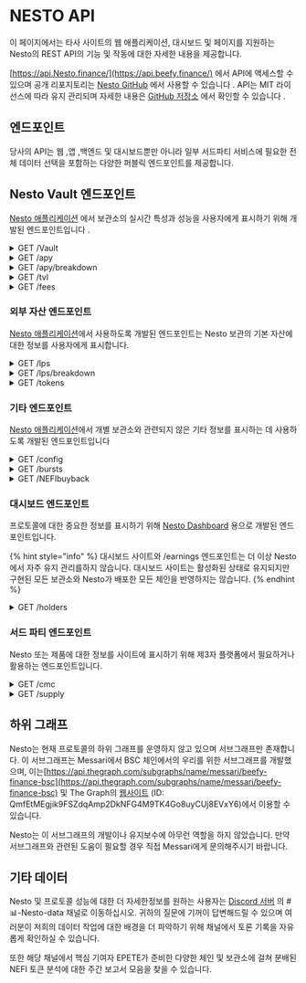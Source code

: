 # NESTO API

이 페이지에서는 타사 사이트의 웹 애플리케이션, 대시보드 및 페이지를 지원하는 Nesto의 REST API의 기능 및 작동에 대한 자세한 내용을 제공합니다.

[https://api.Nesto.finance/](https://api.beefy.finance/) 에서 API에 액세스할 수 있으며 공개 리포지토리는 [Nesto GitHub](https://github.com/beefyfinance/beefy-api) 에서 사용할 수 있습니다 . API는 MIT 라이선스에 따라 유지 관리되며 자세한 내용은 [GitHub 저장소](https://github.com/beefyfinance/beefy-api/blob/master/LICENSE) 에서 확인할 수 있습니다 .

## 엔드포인트

당사의 API는 웹 ,앱 ,백엔드 및 대시보드뿐만 아니라 일부 서드파티 서비스에 필요한 전체 데이터 선택을 포함하는 다양한 퍼블릭 엔드포인트를 제공합니다.

## Nesto Vault 엔드포인트

[Nesto 애플리케이션](https://app.beefy.finance/) 에서 보관소의 실시간 특성과 성능을 사용자에게 표시하기 위해 개발된 엔드포인트입니다 .

<details>

<summary>GET /Vault</summary>

다음은 각 Nesto 보관소에 대한 실시간 정보입니다. 이 정보에는 해당 보관소의 이름/ID, 체인, 토큰, 기초 자산, 관련 계약 및 현재 상태를 나타내는 필드가 포함됩니다. 또한 "위험" 필드에는 보관소의 안전 점수를 계산하는 데 사용되는 위험 요인 매트릭스에서 가져온 보관소의 특징이 나열됩니다.

```
// Sample response for the /vaults endpoint (e.g. Polygon aTriCrypto3 vault)

{
  "id": "curve-poly-atricrypto3",
  "name": "aTriCrypto3",
  "token": "crvUSDBTCETH3",
  "tokenAddress": "0xdAD97F7713Ae9437fa9249920eC8507e5FbB23d3",
  "tokenDecimals": 18,
  "tokenProviderId": "curve",
  "earnedToken": "mooCurveATriCrypto3",
  "earnedTokenAddress": "0x5A0801BAd20B6c62d86C566ca90688A6b9ea1d3f",
  "earnContractAddress": "0x5A0801BAd20B6c62d86C566ca90688A6b9ea1d3f",
  "oracle": "lps",
  "oracleId": "curve-poly-atricrypto3",
  "status": "active",
  "platformId": "curve",
  "assets": [
    "DAI",
    "USDC",
    "USDT",
    "WBTC",
    "ETH"
  ],
  "strategyTypeId": "multi-lp",
  "risks": [
    "COMPLEXITY_LOW",
    "BATTLE_TESTED",
    "IL_LOW",
    "MCAP_LARGE",
    "PLATFORM_ESTABLISHED",
    "AUDIT",
    "CONTRACTS_VERIFIED",
    "OVER_COLLAT_ALGO_STABLECOIN"
  ],
  "addLiquidityUrl": "https://polygon.curve.fi/atricrypto3/deposit",
  "network": "polygon",
  "createdAt": 1652662923,
  "chain": "polygon",
  "strategy": "0x41D7529b4C9245a50ca6A169d39719DFF117f6CA",
  "lastHarvest": 1664612723,
  "pricePerFullShare": "1178961451902175914"
},
```

**필드 참고 사항**

* **id** - 각 보관소에 할당된 고유한 식별 문자열로, 동일한 보관소의 별도 버전을 포함합니다.

<!---->

* **tokenAddress** - 주요 예금 자산에 대한 계약 주소로, 일반적으로 LP 토큰입니다.

<!---->

* **earnedTokenAddress** - 보관소에서 사용하는 전략에 의해 획득되는 토큰의 계약입니다. 대부분의 Beefy 보관소에서는 전략이 자동 복리인 경우에는 보관소 계약과 동일합니다. 수익 풀 보관소(자동 복리가 아닌 경우)의 경우, 이것은 보관소와 관련된 체인 또는 프로토콜의 원래 토큰입니다.

<!---->

* **earnContractAddress** - 예금 및 인출을 처리하고 사용자에게 mooVault 토큰을 발급하는 Beefy 보관소 계약의 주소입니다.

<!---->

* **status** - 보관소가 활성 상태인지("active") 또는 폐지된 상태인지("eol")를 나타냅니다.

<!---->

* **assets** - 해당 보관소의 스택에 있는 기초 자산(일반적으로 보관소가 구축된 LP에 포함된 자산)입니다.

<!---->

* **strategyTypeID** - 보관소에서 사용되는 전략의 유형을 나타냅니다(예: "단일" 자산, "lp", "다중 LP" 등).

<!---->

* **risks** - 보관소의 적용 가능한 기능 목록으로, 보관소의 안전 점수를 계산하는 데 사용되는 요소 매트릭스에서 가져온 내용입니다.

<!---->

* **network** - 보관소가 속한 관련 블록체인입니다.

<!---->

* **createdAt** - 보관소가 생성된 관련 블록체인의 블록입니다.

<!---->

* **strategy** - 보관소에서 현재 사용 중인 전략 계약의 주소입니다.

<!---->

* **lastHarvest** - 보관소가 마지막으로 수확된 관련 블록체인의 블록으로, 전략에서 수익을 수집한 위치(자동 복리인 경우 해당)입니다.

<!---->

* **pricePerFullShare** - 보관소의 총 발행 주식의 각 전체 주당 현재 평균 가격(예금 자산으로 표시됨, 예: 기초 LP 토큰)으로, 보관소의 수명 동안 투자된 총 가치를 발행된 보관소 주식 수로 나눈 값입니다.

</details>

<details>

<summary>GET /apy</summary>

각 Nesto 보관소의 현재 및 실시간 연간 수익률을 제공합니다.

```
// Sample response for the /apy endpoint

{
  ...
  "balancer-usdc-link-eth-bal-aave": 0.03705509745347668,
  "balancer-matic-usdc-eth-bal": 0.052770609595836904,
  "baby-wbnb-busd": 0.1612595689122669,
  "baby-usdc-wbnb": 0.16031283171896837,
  "balancer-vst-dai-usdt-usdc": 0.029489187277781825,
  "balancer-bal-eth": 0.024578537703132453,
  "curve-matic-stmatic": 0.08866966650936048,
  "sushi-poly-weth-sx": 0.7135292677781775,
  "sushi-poly-bct-klima": 0.0007036903322936716,
}
```

**필드 참조 사항**

* **Vault APY** - 보관소 APY - 각 필드는 보관소의 고유한 ID 문자열을 반영하며, 실시간 APY를 소수로 나타내는 값을 반환합니다. 예를 들어, "0.037"은 3.7% APY를 나타냅니다.

</details>

<details>

<summary>GET /apy/breakdown</summary>

각 Nesto 보관소의 수익률에 관련된 더 자세한 정보를 제공합니다. 이 정보는 연이율(APR), 복리 속도, 적용 가능한 수수료 등과 같은 요소를 기반으로 예상 APY를 평가하는 데 필요합니다.

```
// Sample response from the /apy/breakdown endpoint (e.g. Polygon Cometh UST-ETH LP)

{
  "bifi-maxi": {
    "totalApy": 0.07598675804818633
  },
  "cometh-must-eth": {
    "vaultApr": 1.186973388240745,
    "compoundingsPerYear": 2190,
    "beefyPerformanceFee": 0.045,
    "vaultApy": 2.1057844292858614,
    "lpFee": 0.005,
    "tradingApr": 0.22324214039526927,
    "totalApy": 2.8825691266420788
  }
}
```

**필드 참조 사항**

* **vaultApr** - 보관소의 연간 수익률로, 보관소의 예상 연간 보상을 $USD로 환산한 값으로, 보관소에 투자된 총 금액으로 나눈 것입니다.

<!---->

* **compoundingsPerYear** - 연간 복리 이벤트("수확" 호출)의 현재 예상 횟수입니다.

<!---->

* **beefyPerformanceFee** - 계산에 포함된 고정 Beefy 성과 수수료입니다.

<!---->

* **vaultApy** - 보관소의 연간 수익률(APY)은 위에서 설명한 vaultApr을 compoundingsPerYear 숫자를 사용하여 복리하고, NestoPerformanceFee를 고려해 조정하여 계산됩니다.

<!---->

* **lpFee** - 각 거래에 부과되는 유동성 제공자(LP) 수수료입니다.

<!---->

* **tradingApr** - 복리 효과를 적용하거나 고려하지 않고 거래 수수료로부터 받는 연간 이자입니다.

<!---->

* **totalApy** - 알려진 총 APY로, totalApy = (1 + vaultApy) \* (1 + tradingApr) - 1로 계산됩니다.

</details>

<details>

<summary>GET /tvl</summary>

각 Nesto 보관소의 현재 및 실시간 총 잠긴 가치를 제공합니다. 이 값은 해당 보관소가 현재 보유한 모든 자산의 현재 시가 총액의 합으로, $USD로 표시됩니다.

```
// Sample response from the /tvl endpoint

{
    ...
    "optimism-bifi-maxi": 37679.65,
    "velodrome-wsteth-weth": 295597.74,
    "beets-lido-shuffle": 101185.39,
    "beets-yellow-submarine": 5828.15,
    "beets-its-mai-life": 178994.42,
    "velodrome-usdc-mim": 488943.72,
    "velodrome-weth-bifi": 133635.5,
    ...
}
```

</details>

<details>

<summary>GET /fees</summary>

각 Nesto 보관소의 현재 수수료 구조에 대한 상세한 내역을 제공합니다.

```
// Sample response from the /fees endpoint (e.g. Celo BIFI Maxi vault)

{
  "celo-bifi-maxi": {
    "performance": {
      "total": 0.0005,
      "strategist": 0,
      "call": 0.0005,
      "treasury": 0,
      "stakers": 0
    },
    "withdraw": 0,
    "lastUpdated": 1665603844026
  },
  ...
}
```

**필드 참조 사항**

* performance - 각 보관소의 모든 복리 이벤트("수확")에 부과되는 성과 수수료로 구성된 수수료 설정 목록입니다.
* total - 부과된 총 성과 수수료로, "performance" 목록의 다른 항목들의 합입니다.
* strategist - 보관소를 배포하는 전략가에게 지급되는 수수료로, 커뮤니티 기여를 장려하기 위한 형태로 지급됩니다.
* call - 복리를 발생시키는 수확 함수의 호출자에게 지급되는 수수료입니다.
* treasury - 프로토콜을 지원하기 위해 Beefy 자금에 지급되는 수수료입니다. stakers - BIFI 토큰의 소유자 및 스테이커에게 지급되는 수수료로, BIFI 수익 풀 보관소에 지급되거나 BIFI Maxi 보관소를 위해 BIFI 토큰을 매입하는 데 사용됩니다.
* withdraw - 보관소에서 인출 시 예금 가치에 부과되는 수수료로, 보관소의 공격 및 남용으로부터 보호하기 위해 부과됩니다.
*   lastUpdated - API의 데이터가 마지막으로 업데이트된 보관소의 관련 블록입니다.

    \


</details>

### 외부 자산 엔드포인트

[Nesto 애플리케이션](https://app.beefy.finance/)에서 사용하도록 개발된 엔드포인트는 Nesto 보관의 기본 자산에 대한 정보를 사용자에게 표시합니다.

<details>

<summary>GET /lps</summary>

각 Nesto  보관소에서 사용하는 기초 유동성 풀의 현재 실시간 가격을 제공합니다.

```
// Sample respones from the /lps endpoint

{
  ...
  "crow-crow-bnb": 17.913780228255288,
  "crow-crow-busd": 1.1650429579716788,
  "czf-czf-bnb": 0.0025782563297118174,
  "czf-czf-busd": 0.00013385738163789002,
  "dark-dark-cro": 0.07756021296662909,
  "dark-sky-cro": 1.6261613868777973,
  "dfx-nzds-usdc": 0.5422606115320028,
  "dfyn-aave-dfyn": 2.878265077862883,
  "dfyn-bifi-dfyn": 6.083434553784047,
  ...
}
```

**필드 참조 사항**

* **LP price** - 각 필드는 LP 보관소의 고유한 oracleId 문자열을 반영하며, 미국 달러로 표시된 실시간 가격을 나타내는 값을 반환합니다. 예를 들어, "1.165"는 1.17달러의 가격을 나타냅니다.

</details>

<details>

<summary>GET /lps/breakdown</summary>

각 Nesto 보관소에서 사용되는 유동성 풀에 관련된 보다 자세한 정보를 제공합니다.

```
// Sample response from the /lps/breakdown endpoint (eg. 2omb 2omb-2share LP)

{
  "2omb-2omb-2share": {
    "price": 0.29050984564246707,
    "tokens": [
      "0x7a6e4E3CC2ac9924605DCa4bA31d1831c84b44aE",
      "0xc54A1684fD1bef1f077a336E6be4Bd9a3096a6Ca"
    ],
    "balances": [
      "114463.728388652710537014",
      "391.331589320557497638"
    ],
    "totalSupply": "5873.360029904692639438"
  },
```

**필드 참조 사항**

* **price** - LP 토큰의 전체 주당 현재 및 실시간 가격으로, $USD로 표시됩니다.
* **tokens** - LP에 포함된 각 기초 자산/토큰의 계약 주소 목록입니다.
* **balances** - 보관소의 각 토큰의 현재 잔액 목록으로, 이전 필드에 나열된 기초 토큰으로 표시됩니다.
* **totalSupply** - 현재 및 실시간 발행된 LP 토큰의 총량입니다.

</details>

<details>

<summary>GET /tokens</summary>

Nesto에서 사용하는 모든 토큰에 대한 정보를 제공합니다. 개별 자산 및 통화, 스테이킹된 자산 및 LP를 블록체인별로 정렬하여 제공합니다.

```
// Sample response for /tokens endpoint (e.g. polygon spUSDC LP token)

{
  "polygon": {
    "spUSDC": {
      "name": "Stargate USD Coin LP",
      "symbol": "spUSDC",
      "address": "0x1205f31718499dBf1fCa446663B532Ef87481fe1",
      "decimals": 6
    },
    ...
}
```

**필드 참조 사항**

* **name** - 해당 ID와 관련된 토큰의 전체 이름을 나타내는 문자열입니다.
* **symbol** - 발행자가 할당한 토큰의 심볼을 나타내는 문자열입니다.
* **address** - 해당 토큰의 계약 주소입니다.
* **decimals** - 발행자가 허용한 토큰의 소수점 자릿수로, 체인 상에서의 분할 가능성을 나타냅니다.

**GET /tokens/{blockchain}**&#x20;

더 구체적인 정보를 원하신다면, /tokens 엔드포인트에 {blockchain} 매개변수를 추가하여 특정 블록체인에서만 토큰을 반환할 수 있습니다. (예: /tokens/polygon은 Polygon 블록체인에서 발행된 토큰만 반환합니다.)

</details>

### 기타 엔드포인트

[Nesto 애플리케이션](https://app.beefy.finance/)에서 개별 보관소와 관련되지 않은 기타 정보를 표시하는 데 사용하도록 개발된 엔드포인트입니다

<details>

<summary>GET /config</summary>

[Nesto 애플리케이션](https://app.beefy.finance/)에서 사용되는 각 블록체인을 운영하기 위해 사용되는 현재 지갑 구성의 주소에 대한 정보를 제공합니다.

<pre><code>// Sample response from /config endpoint (e.g. Polygon blockchain)
<strong>
</strong><strong>{
</strong>  "polygon": {
    "devMultisig": "0x09dc95959978800E57464E962724a34Bb4Ac1253",
    "treasuryMultisig": "0xe37dD9A535c1D3c9fC33e3295B7e08bD1C42218D",
    "strategyOwner": "0x6fd13191539e0e13B381e1a3770F28D96705ce91",
    "vaultOwner": "0x94A9D4d38385C7bD5715A2068D69B87FF81F4BF3",
    "keeper": "0x4fED5491693007f0CD49f4614FFC38Ab6A04B619",
    "treasurer": "0xe37dD9A535c1D3c9fC33e3295B7e08bD1C42218D",
    "launchpoolOwner": "0x09dc95959978800E57464E962724a34Bb4Ac1253",
    "rewardPool": "0xDeB0a777ba6f59C78c654B8c92F80238c8002DD2",
    "treasury": "0x09EF0e7b555599A9F810789FfF68Db8DBF4c51a0",
    "beefyFeeRecipient": "0x7313533ed72D2678bFD9393480D0A30f9AC45c1f",
    "bifiMaxiStrategy": "0xD126BA764D2fA052Fc14Ae012Aef590Bc6aE0C4f",
    "voter": "0x5e1caC103F943Cd84A1E92dAde4145664ebf692A",
    "beefyFeeConfig": "0x8E98004FE65A2eAdA63AD1DE0F5ff76d845f14E7"
  },
...
</code></pre>

**필드 참조 사항**

* **devMultisig** - 체인에서 개발 업데이트를 관리하기 위해 사용되는 Nesto 개발자 다중 서명 지갑의 주소입니다.
* **treasuryMultisig** - 체인에서 Nesto의 핵심 자금을 관리하기 위해 사용되는 Nesto 자금 다중 서명 지갑의 주소입니다.
* **strategyOwner** - 체인에서 전략 계약의 소유자로 작동하는 일반적인 Nesto 지갑의 주소입니다.
* **vaultOwner** - 체인에서 보관소 계약의 소유자로 작동하는 일반적인 Nesto 지갑의 주소입니다.
* **keeper** - 체인에서 보관소 계약의 관리자로 작동하는 일반적인 Nesto 지갑의 주소입니다. 이에는 보관소에서 사용되는 전략 화이트리스트를 관리하고 필요한 경우 보관소를 일시 중지하거나 비상 상태로 전환하는 작업이 포함됩니다.
* **treasurer** - 체인에서 회계 관리자로 작동하는 일반적인 Beefy 지갑의 주소입니다. 이에는 다양한 이유로부터의 자금 지불을 관리하며, 자주 treasuryMultisig와 동일한 지갑입니다.
* **launchpoolOwner** - 체인에 배포된 런치풀/부스트 계약의 소유자로 작동하는 일반적인 Beefy 지갑의 주소입니다. 이는 일반적으로 devMultisig와 동일한 지갑입니다.
* **rewardPool** - 체인에서 부스트를 위해 할당된 보상을 보유하는 일반적인 Beefy 지갑의 주소입니다.
* **treasury** - 체인에서 자금관리자로 작동하는 일반적인 Beefy 지갑의 주소이며, 회계관리자와 treasuryMultisig에 의해 관리됩니다.
* **beefyFeeRecipient** - 체인 상의 모든 Beefy 보관소에서 수확 시 부과되는 성과 수수료를 수취하는 일반적인 Beefy 지갑의 주소입니다.
* **bifiMaxiStrategy** - 체인 상의 기본 $BIFI Maxi 보관소에 연결된 전략의 주소입니다. voter - 다양한 타사 프로토콜에 대한 Beefy의 투표 권한을 지시하는 데 사용되는 일반적인 Beefy 지갑의 주소입니다.
* **beefyFeeConfig** - 체인 상의 보관소에 부과되는 성과 수수료 설정을 위해 사용되는 업그레이드 가능한 프록시 계약의 주소입니다.

**GET /config/{blockchain}**

더 구체적인 정보를 원하신다면, /config 엔드포인트에 {blockchain} 매개변수를 추가하여 특정 블록체인의 구성

</details>

<details>

<summary>GET /bursts</summary>

Nesto 애플리케이션에서 호스팅하는 모든 런치풀 부스트에 관한 정보를 제공합니다. 이 정보에는 실시간 및 과거의 [버스트](undefined-1/undefined-1.md#burst)도 포함됩니다.

```
// Sample response from /boosts endpoint (e.g. Optimism BIFI-WETH LP token)

{
  "id": "moo_velodrome-weth-bifi-beefy",
  "poolId": "velodrome-weth-bifi",
  "name": "Beefy",
  "assets": [
    "BIFI",
    "ETH"
  ],
  "tokenAddress": "0x3532b6f723948eF39d5DCf44C16855239aF81082",
  "earnedToken": "OP",
  "earnedTokenDecimals": 18,
  "earnedTokenAddress": "0x4200000000000000000000000000000000000042",
  "earnContractAddress": "0x8F755873546F4D0EDf7d41fF8604C8A632113eB7",
  "earnedOracle": "tokens",
  "earnedOracleId": "OP",
  "partnership": true,
  "status": "active",
  "isMooStaked": true,
  "partners": [
    "beefy"
  ],
  "chain": "optimism",
  "periodFinish": 1667843632
},
...
```

* **id** - 동일한 보관소의 별도 버전을 포함하여 각 보관소에 할당된 고유한 식별 문자열입니다.
* **poolId** - Nesto가 보관하는 각 LP에 할당된 고유한 식별 문자열입니다. 동일한 LP의 별도 버전을 포함합니다.
* **name** - burst를 기금한 파트너(들)의 전체 이름입니다. assets - 보관소 또는 기초 LP에 사용되는 기초 자산의 목록입니다.
* **tokenAddress** - 예금 및 인출을 처리하고 사용자에게 AmmVault 토큰을 발급하는 Nesto 보관소 계약의 주소입니다.
* **earnedToken** - burst 참가자가 획득하는 burst 보상 토큰의 이름입니다.
* **earnedTokenDecimals** - earnedToken의 생성 시 할당된 소수점 위치의 수입니다.
* **earnTokenAddress** - earnedToken의 계약 주소입니다.
* **earnContractAddress** - burst 계약의 계약 주소로, 할당된 burst 보상을 보유하고 burst 참가자에게 분배합니다.
* **isMooStaked** - burst를 받기 위해 사용자가 Amm 토큰을 nesto와의 추가 계약에 스테이킹해야 하는지 여부입니다.
* **partners** - burst를 기금한 파트너(들)에 대한 약식 레이블입니다.
* **periodFinish** - burst가 종료되는 호스팅 블록체인의 블록입니다.

**GET /boosts/{blockchain}**

더 구체적인 정보를 원하신다면, /bursts 엔드포인트에 {blockchain} 매개변수를 추가하여 특정 블록체인의 부스트만 반환할 수 있습니다. (예: /bursts/polygon은 Polygon 블록체인에서 호스팅되는 부스트만 반환합니다.)

</details>

<details>

<summary>GET /NEFIbuyback</summary>

각 블록체인에서 수행되는 일일 NEFI 매입량에 대한 세부 정보를 제공합니다.

```
// Sample response from the /bifibuyback endpoint (e.g. BSC data)

{
  "bsc": {
    "buybackTokenAmount": "0.377849674473987141",
    "buybackUsdAmount": "121.1485184178464957989921757592912"
  },
  ...
}
```

**필드 참조 사항**

* **buybackTokenAmount** - 해당 체인에서 프로토콜이 일일로 매입하는 $BIFI 토큰의 현재 양을 나타냅니다.
* **buybackUsdAmount** - 위의 양을 미국 달러로 환산한 현재 가치를 나타냅니다.

</details>

### 대시보드 엔드포인트

프로토콜에 대한 중요한 정보를 표시하기 위해 [Nesto Dashboard](https://dashboard.beefy.finance/) 용으로 개발된 엔드포인트입니다.

{% hint style="info" %}
대시보드 사이트와 /earnings 엔드포인트는 더 이상 Nesto에서 자주 유지 관리를하지 않습니다. 대시보드 사이트는 활성화된 상태로 유지되지만 구현된 모든 보관소와 Nesto가 배포한 모든 체인을 반영하지는 않습니다.
{% endhint %}

<details>

<summary>GET /holders</summary>

NEFI 토큰의 현재 보유자 수를 구체적으로 제공합니다.

```
// Sample respones from the /holders endpoint

{
  "holderCount": 36882
}
```

</details>

### 서드 파티 엔드포인트

Nesto 또는 제품에 대한 정보를 사이트에 표시하기 위해 제3자 플랫폼에서 필요하거나 활용하는 엔드포인트입니다.

<details>

<summary>GET /cmc</summary>

CoinMarketCap에서 Nesto 보관소를 수익률 농장 섹션에 표시하기 위해 필요한 정보를 제공합니다.

```
// Sample response for the /cmc endpoint

{
  "provider": "Beefy",
  "provider_logo": "https://beefy.finance/img/beefy.svg",
  "links": [
    {
      "title": "Twitter",
      "link": "https://twitter.com/beefyfinance"
    },
    {
      "title": "Telegram",
      "link": "https://t.me/beefyfinance"
    },
    {
      "title": "Discord",
      "link": "https://discord.gg/yq8wfHd"
    },
    {
      "title": "Medium",
      "link": "https://medium.com/beefyfinance"
    },
    {
      "title": "Github",
      "link": "https://github.com/beefyfinance"
    }
  ],
  "pools": [
    {
      "name": "BIFI Maxi",
      "pair": "BIFI",
      "pairLink": "https://app.beefy.finance/",
      "logo": "https://beefy.finance/vaults/bifi/BIFI.png",
      "poolRewards": [
        "BIFI"
      ],
      "apyId": "bifi-maxi",
      "contract": "0xf7069e41C57EcC5F122093811d8c75bdB5f7c14e",
      "oracle": "tokens",
      "oracleId": "BIFI"
    },
    ...
  ]
}
```



</details>

<details>

<summary>GET /supply</summary>

Coingecko에서 NEFI의 총 공급량과 유통 공급량을 사이트에 표시하기 위해 필요한 정보를 제공합니다.

```
// Sample response for the /supply endpoint

{
  "total": 80000,
  "circulating": 80000
}
```

</details>

## 하위 그래프

Nesto는 현재 프로토콜의 하위 그래프를 운영하지 않고 있으며 서브그래프만 존재합니다. 이 서브그래프는 Messari에서 BSC 체인에서의 우리를 위한 서브그래프를 개발했으며, 이는[https://api.thegraph.com/subgraphs/name/messari/beefy-finance-bsc](https://api.thegraph.com/subgraphs/name/messari/beefy-finance-bsc) 및 The Graph의 [웹사이트](https://thegraph.com/hosted-service/subgraph/messari/beefy-finance-bsc/) (ID: QmfEtMEgjik9FSZdqAmp2DkNFG4M9TK4Go8uyCUj8EVxY6)에서 이용할 수 있습니다.&#x20;

Nesto는 이 서브그래프의 개발이나 유지보수에 아무런 역할을 하지 않았습니다. 만약 서브그래프와 관련된 도움이 필요할 경우 직접 Messari에게 문의해주시기 바랍니다.

## 기타 데이터

Nesto 및 프로토콜 성능에 대한 더 자세한정보를 원하는 사용자는 [Discord 서버](https://discord.gg/yq8wfHd) 의 #📊-Nesto-data 채널로 이동하십시오. 귀하의 질문에 기꺼이 답변해드릴 수 있으며 여러분이 저희의 데이터 작업에 대한 배경을 더 파악하기 위해 채널에서 토론 기록을 자유롭게 확인하실 수 있습니다.

또한 해당 채널에서 핵심 기여자 EPETE가 준비한 다양한 체인 및 보관소에 걸쳐 분배된 NEFI 토큰 분석에 대한 주간 보고서 모음을 찾을 수 있습니다.
